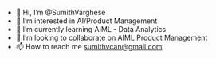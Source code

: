 - 👋 Hi, I’m @SumithVarghese
- 👀 I’m interested in AI/Product Management
- 🌱 I’m currently learning AIML - Data Analytics
- 💞️ I’m looking to collaborate on AIML Product Management
- 📫 How to reach me sumithvcan@gmail.com

<!---
SumithVarghese/SumithVarghese is a ✨ special ✨ repository because its `README.md` (this file) appears on your GitHub profile.
You can click the Preview link to take a look at your changes.
--->
